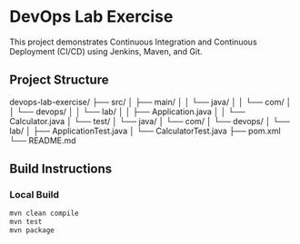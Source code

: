 # DevOps Lab Exercise

This project demonstrates Continuous Integration and Continuous Deployment (CI/CD) using Jenkins, Maven, and Git.

## Project Structure
devops-lab-exercise/
├── src/
│   ├── main/
│   │   └── java/
│   │       └── com/
│   │           └── devops/
│   │               └── lab/
│   │                   ├── Application.java
│   │                   └── Calculator.java
│   └── test/
│       └── java/
│           └── com/
│               └── devops/
│                   └── lab/
│                       ├── ApplicationTest.java
│                       └── CalculatorTest.java
├── pom.xml
└── README.md
## Build Instructions

### Local Build
```bash
mvn clean compile
mvn test
mvn package
